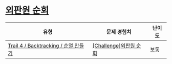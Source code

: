 # [외판원 순회](https://www.codetree.ai/trails/complete/curated-cards/challenge-traveling-salesman-problem)

|유형|문제 경험치|난이도|
|---|---|---|
|[Trail 4 / Backtracking / 순열 만들기](https://www.codetree.ai/trail-info/intermediate-low/)|[[Challenge]외판원 순회](https://www.codetree.ai/trails/complete/curated-cards/challenge-traveling-salesman-problem/)|보통|

